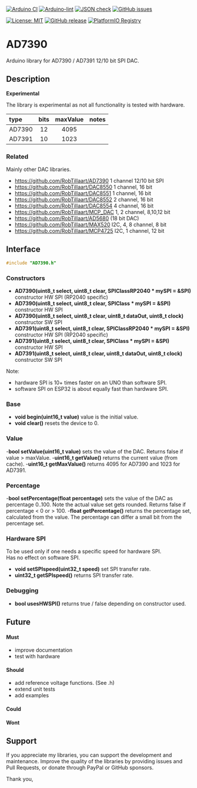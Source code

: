 
[![Arduino CI](https://github.com/RobTillaart/AD7390/workflows/Arduino%20CI/badge.svg)](https://github.com/marketplace/actions/arduino_ci)
[![Arduino-lint](https://github.com/RobTillaart/AD7390/actions/workflows/arduino-lint.yml/badge.svg)](https://github.com/RobTillaart/AD7390/actions/workflows/arduino-lint.yml)
[![JSON check](https://github.com/RobTillaart/AD7390/actions/workflows/jsoncheck.yml/badge.svg)](https://github.com/RobTillaart/AD7390/actions/workflows/jsoncheck.yml)
[![GitHub issues](https://img.shields.io/github/issues/RobTillaart/AD7390.svg)](https://github.com/RobTillaart/AD7390/issues)

[![License: MIT](https://img.shields.io/badge/license-MIT-green.svg)](https://github.com/RobTillaart/AD7390/blob/master/LICENSE)
[![GitHub release](https://img.shields.io/github/release/RobTillaart/AD7390.svg?maxAge=3600)](https://github.com/RobTillaart/AD7390/releases)
[![PlatformIO Registry](https://badges.registry.platformio.org/packages/robtillaart/library/AD7390.svg)](https://registry.platformio.org/libraries/robtillaart/AD7390)


# AD7390

Arduino library for AD7390 / AD7391 12/10 bit SPI DAC.


## Description

**Experimental**

The library is experimental as not all functionality is tested with hardware.


|  type    |  bits  |  maxValue  |  notes    |
|:---------|:------:|:----------:|:----------|
|  AD7390  |   12   |    4095    |
|  AD7391  |   10   |    1023    |


### Related

Mainly other DAC libraries.

- https://github.com/RobTillaart/AD7390 1 channel 12/10 bit SPI
- https://github.com/RobTillaart/DAC8550 1 channel, 16 bit
- https://github.com/RobTillaart/DAC8551 1 channel, 16 bit
- https://github.com/RobTillaart/DAC8552 2 channel, 16 bit
- https://github.com/RobTillaart/DAC8554 4 channel, 16 bit
- https://github.com/RobTillaart/MCP_DAC 1, 2 channel, 8,10,12 bit
- https://github.com/RobTillaart/AD5680  (18 bit DAC)
- https://github.com/RobTillaart/MAX520 I2C, 4, 8 channel, 8 bit
- https://github.com/RobTillaart/MCP4725 I2C, 1 channel, 12 bit


## Interface

```cpp
#include "AD7390.h"
```

### Constructors

- **AD7390(uint8_t select, uint8_t clear, SPIClassRP2040 \* mySPI = &SPI)** constructor HW SPI (RP2040 specific)
- **AD7390(uint8_t select, uint8_t clear, SPIClass \* mySPI = &SPI)** constructor HW SPI
- **AD7390(uint8_t select, uint8_t clear, uint8_t dataOut, uint8_t clock)** constructor SW SPI
- **AD7391(uint8_t select, uint8_t clear, SPIClassRP2040 \* mySPI = &SPI)** constructor HW SPI (RP2040 specific)
- **AD7391(uint8_t select, uint8_t clear, SPIClass \* mySPI = &SPI)** constructor HW SPI
- **AD7391(uint8_t select, uint8_t clear, uint8_t dataOut, uint8_t clock)** constructor SW SPI

Note: 
- hardware SPI is 10+ times faster on an UNO than software SPI.
- software SPI on ESP32 is about equally fast than hardware SPI.

### Base

- **void begin(uint16_t value)** value is the initial value.
- **void clear()** resets the device to 0.

### Value

-**bool setValue(uint16_t value)** sets the value of the DAC. 
Returns false if value > maxValue. 
-**uint16_t getValue()** returns the current value (from cache).
-**uint16_t getMaxValue()** returns 4095 for AD7390 and 1023 for AD7391.

### Percentage

-**bool setPercentage(float percentage)** sets the value of the DAC as percentage 0..100.
Note the actual value set gets rounded.
Returns false if percentage < 0 or > 100. 
-**float getPercentage()** returns the percentage set, calculated from the value.
The percentage can differ a small bit from the percentage set. 

### Hardware SPI

To be used only if one needs a specific speed for hardware SPI.  
Has no effect on software SPI.

- **void setSPIspeed(uint32_t speed)** set SPI transfer rate.
- **uint32_t getSPIspeed()** returns SPI transfer rate.

### Debugging

- **bool usesHWSPI()** returns true / false depending on constructor used.


## Future


#### Must

- improve documentation
- test with hardware

#### Should

- add reference voltage functions. (See .h)
- extend unit tests
- add examples

#### Could


#### Wont



## Support

If you appreciate my libraries, you can support the development and maintenance.
Improve the quality of the libraries by providing issues and Pull Requests, or
donate through PayPal or GitHub sponsors.

Thank you,

